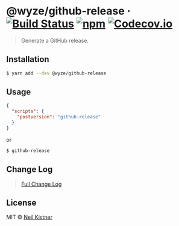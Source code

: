 # @wyze/github-release &middot; [![Build Status][circleci-image]][circleci-url] [![npm][npm-image]][npm-url] [![Codecov.io][codecov-image]][codecov-url]

> Generate a GitHub release.

## Installation

```sh
$ yarn add --dev @wyze/github-release
```

## Usage

```json
{
  "scripts": {
    "postversion": "github-release"
  }
}
```

or

```sh
$ github-release
```

## Change Log

> [Full Change Log](changelog.md)

## License

MIT © [Neil Kistner](//neilkistner.com)

[circleci-image]: https://img.shields.io/circleci/project/github/wyze/github-release.svg?style=flat-square
[circleci-url]: https://circleci.com/gh/wyze/github-release

[npm-image]: https://img.shields.io/npm/v/@wyze/github-release.svg?style=flat-square
[npm-url]: https://npmjs.com/package/@wyze/github-release

[codecov-image]: https://img.shields.io/codecov/c/github/wyze/github-release.svg?style=flat-square
[codecov-url]: https://codecov.io/github/wyze/github-release
